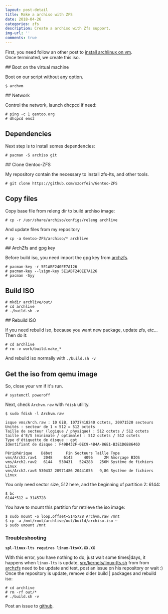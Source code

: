 ```yaml
---
layout: post-detail
title: Make a archiso with ZFS
date: 2018-04-26
categories: zfs
description: Create a archiso with Zfs support.
img-url: ''
comments: true
---
```


First, you need follow an other post to [install archlinux on vm](https://szorfein.github.io/archlinux/qemu/archlinux-with-qemu/).  
Once terminated, we create this iso.

## Boot on the virtual machine

Boot on our script without any option.

    $ archvm

## Network

Control the network, launch dhcpcd if need:

    # ping -c 1 gentoo.org
    # dhcpcd ens3

## Dependencies

Next step is to install somes dependencies:
  
    # pacman -S archiso git

## Clone Gentoo-ZFS

My repository contain the necessary to install zfs-lts, and other tools.

    # git clone https://github.com/szorfein/Gentoo-ZFS

## Copy files

Copy base file from releng dir to build archiso image:

    # cp -r /usr/share/archiso/configs/releng archlive

And update files from my repository

    # cp -a Gentoo-ZFS/archiso/* archlive

## ArchZfs and gpg key

Before build iso, you need import the gpg key from [archzfs](https://github.com/archzfs/archzfs/wiki#using-the-archzfs-repository).

    # pacman-key -r 5E1ABF240EE7A126
    # pacman-key --lsign-key 5E1ABF240EE7A126
    # pacman -Syy

## Build ISO

    # mkdir archlive/out/
    # cd archlive
    # ./build.sh -v

## Rebuild ISO

If you need rebuild iso, because you want new package, update zfs, etc... Then do it:

    # cd archlive
    # rm -v work/build.make_*

And rebuild iso normally with `./build.sh -v`

## Get the iso from qemu image

So, close your vm if it's run.

    # systemctl poweroff

Next, check `Archvm.raw` with `fdisk` utility.

    $ sudo fdisk -l Archvm.raw
    
```
isque vms/Arch.raw : 10 GiB, 10737418240 octets, 20971520 secteurs
Unités : secteur de 1 × 512 = 512 octets
Taille de secteur (logique / physique) : 512 octets / 512 octets
taille d'E/S (minimale / optimale) : 512 octets / 512 octets
Type d'étiquette de disque : gpt
Identifiant de disque : F49B432F-0EC9-4B4A-86E1-B3E1D6B8646D

Périphérique    Début      Fin Secteurs Taille Type
vms/Arch2.raw1   2048     6143     4096     2M Amorçage BIOS
vms/Arch2.raw2   6144   530431   524288   256M Système de fichiers Linux
vms/Arch2.raw3 530432 20971486 20441055   9,8G Système de fichiers Linux
```

You only need sector size, 512 here, and the beginning of partition 2: 6144:

    $ bc 
    6144*512 = 3145728

You have to mount this partition for retrieve the iso image:

    $ sudo mount -o loop,offset=5145728 Archvm.raw /mnt
    $ cp -a /mnt/root/archlive/out/build/archiso.iso ~
    $ sudo umount /mnt

### Troubleshooting

**`spl-linux-lts requires linux-lts=X.XX.XX`**  

With this error, you have nothing to do, just wait some times|days, it happens when `linux-lts` is update, [src/kernels/linux-lts.sh](https://github.com/archzfs/archzfs/blob/8e5583632b26cef809abc91eb28afb950dafa989/src/kernels/linux-lts.sh) from from [archzfs](https://github.com/archzfs/archzfs) need to be update and test, post an issue on his repository or wait :)  
Once the repository is update, remove older build | packages and rebuild iso: 

    # cd archlive
    # rm -rf out/*
    # ./build.sh -v

Post an issue to [github](https://github.com/szorfein/szorfein.github.io/issue).
